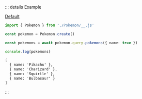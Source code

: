 ::: details Example

<div class="ExampleSnippet">
<a href="../../examples/output/default">Default</a>

<!-- dprint-ignore-start -->
```ts twoslash
import { Pokemon } from './Pokemon/__.js'

const pokemon = Pokemon.create()

const pokemons = await pokemon.query.pokemons({ name: true })

console.log(pokemons)
```
<!-- dprint-ignore-end -->

<!-- dprint-ignore-start -->
```txt
[
  { name: 'Pikachu' },
  { name: 'Charizard' },
  { name: 'Squirtle' },
  { name: 'Bulbasaur' }
]
```
<!-- dprint-ignore-end -->

</div>
:::
